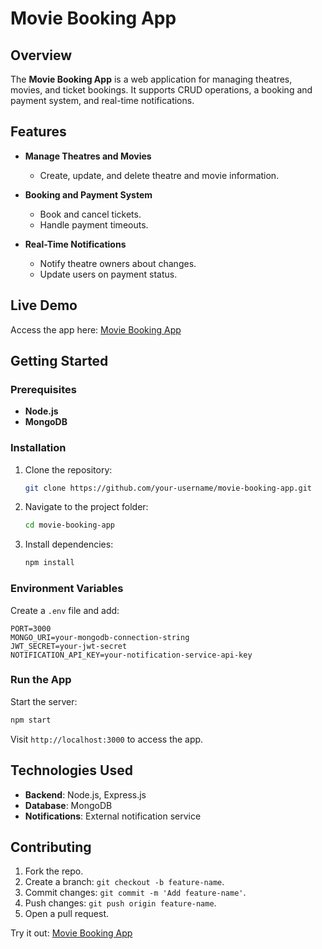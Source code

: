 # Movie Booking App

## Overview
The **Movie Booking App** is a web application for managing theatres, movies, and ticket bookings. It supports CRUD operations, a booking and payment system, and real-time notifications.

## Features

- **Manage Theatres and Movies**
  - Create, update, and delete theatre and movie information.

- **Booking and Payment System**
  - Book and cancel tickets.
  - Handle payment timeouts.

- **Real-Time Notifications**
  - Notify theatre owners about changes.
  - Update users on payment status.

## Live Demo
Access the app here: [Movie Booking App](https://movie-booking-app-tpx5.onrender.com)

## Getting Started

### Prerequisites
- **Node.js**
- **MongoDB**

### Installation
1. Clone the repository:
   ```bash
   git clone https://github.com/your-username/movie-booking-app.git
   ```
2. Navigate to the project folder:
   ```bash
   cd movie-booking-app
   ```
3. Install dependencies:
   ```bash
   npm install
   ```

### Environment Variables
Create a `.env` file and add:
```env
PORT=3000
MONGO_URI=your-mongodb-connection-string
JWT_SECRET=your-jwt-secret
NOTIFICATION_API_KEY=your-notification-service-api-key
```

### Run the App
Start the server:
```bash
npm start
```
Visit `http://localhost:3000` to access the app.

## Technologies Used
- **Backend**: Node.js, Express.js
- **Database**: MongoDB
- **Notifications**: External notification service

## Contributing
1. Fork the repo.
2. Create a branch: `git checkout -b feature-name`.
3. Commit changes: `git commit -m 'Add feature-name'`.
4. Push changes: `git push origin feature-name`.
5. Open a pull request.

Try it out: [Movie Booking App](https://movie-booking-app-tpx5.onrender.com)

